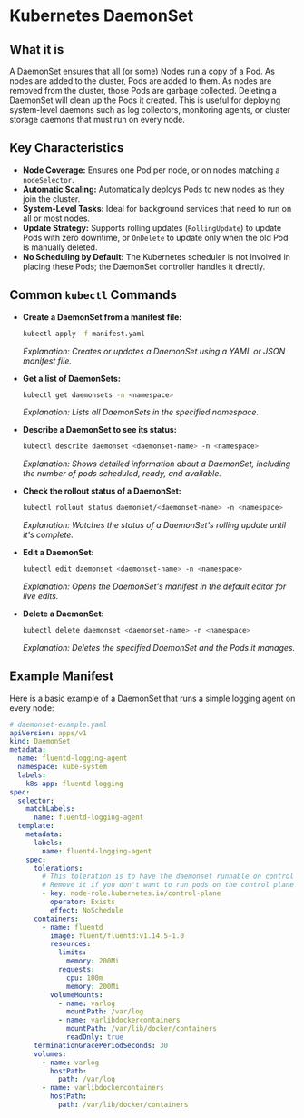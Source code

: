 # Kubernetes DaemonSet

## What it is

A DaemonSet ensures that all (or some) Nodes run a copy of a Pod. As nodes are added to the cluster, Pods are added to them. As nodes are removed from the cluster, those Pods are garbage collected. Deleting a DaemonSet will clean up the Pods it created. This is useful for deploying system-level daemons such as log collectors, monitoring agents, or cluster storage daemons that must run on every node.

## Key Characteristics

- **Node Coverage:** Ensures one Pod per node, or on nodes matching a `nodeSelector`.
- **Automatic Scaling:** Automatically deploys Pods to new nodes as they join the cluster.
- **System-Level Tasks:** Ideal for background services that need to run on all or most nodes.
- **Update Strategy:** Supports rolling updates (`RollingUpdate`) to update Pods with zero downtime, or `OnDelete` to update only when the old Pod is manually deleted.
- **No Scheduling by Default:** The Kubernetes scheduler is not involved in placing these Pods; the DaemonSet controller handles it directly.

## Common `kubectl` Commands

- **Create a DaemonSet from a manifest file:**

  ```bash
  kubectl apply -f manifest.yaml
  ```

  _Explanation: Creates or updates a DaemonSet using a YAML or JSON manifest file._

- **Get a list of DaemonSets:**

  ```bash
  kubectl get daemonsets -n <namespace>
  ```

  _Explanation: Lists all DaemonSets in the specified namespace._

- **Describe a DaemonSet to see its status:**

  ```bash
  kubectl describe daemonset <daemonset-name> -n <namespace>
  ```

  _Explanation: Shows detailed information about a DaemonSet, including the number of pods scheduled, ready, and available._

- **Check the rollout status of a DaemonSet:**

  ```bash
  kubectl rollout status daemonset/<daemonset-name> -n <namespace>
  ```

  _Explanation: Watches the status of a DaemonSet's rolling update until it's complete._

- **Edit a DaemonSet:**

  ```bash
  kubectl edit daemonset <daemonset-name> -n <namespace>
  ```

  _Explanation: Opens the DaemonSet's manifest in the default editor for live edits._

- **Delete a DaemonSet:**
  ```bash
  kubectl delete daemonset <daemonset-name> -n <namespace>
  ```
  _Explanation: Deletes the specified DaemonSet and the Pods it manages._

## Example Manifest

Here is a basic example of a DaemonSet that runs a simple logging agent on every node:

```yaml
# daemonset-example.yaml
apiVersion: apps/v1
kind: DaemonSet
metadata:
  name: fluentd-logging-agent
  namespace: kube-system
  labels:
    k8s-app: fluentd-logging
spec:
  selector:
    matchLabels:
      name: fluentd-logging-agent
  template:
    metadata:
      labels:
        name: fluentd-logging-agent
    spec:
      tolerations:
        # This toleration is to have the daemonset runnable on control plane nodes
        # Remove it if you don't want to run pods on the control plane nodes.
        - key: node-role.kubernetes.io/control-plane
          operator: Exists
          effect: NoSchedule
      containers:
        - name: fluentd
          image: fluent/fluentd:v1.14.5-1.0
          resources:
            limits:
              memory: 200Mi
            requests:
              cpu: 100m
              memory: 200Mi
          volumeMounts:
            - name: varlog
              mountPath: /var/log
            - name: varlibdockercontainers
              mountPath: /var/lib/docker/containers
              readOnly: true
      terminationGracePeriodSeconds: 30
      volumes:
        - name: varlog
          hostPath:
            path: /var/log
        - name: varlibdockercontainers
          hostPath:
            path: /var/lib/docker/containers
```
